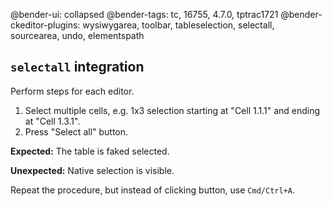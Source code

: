 @bender-ui: collapsed
@bender-tags: tc, 16755, 4.7.0, tptrac1721
@bender-ckeditor-plugins: wysiwygarea, toolbar, tableselection, selectall, sourcearea, undo, elementspath

## `selectall` integration

Perform steps for each editor.

1. Select multiple cells, e.g. 1x3 selection starting at "Cell 1.1.1" and ending at "Cell 1.3.1".
1. Press "Select all" button.

**Expected:**
The table is faked selected.

**Unexpected:**
Native selection is visible.

Repeat the procedure, but instead of clicking button, use `Cmd/Ctrl+A`.
